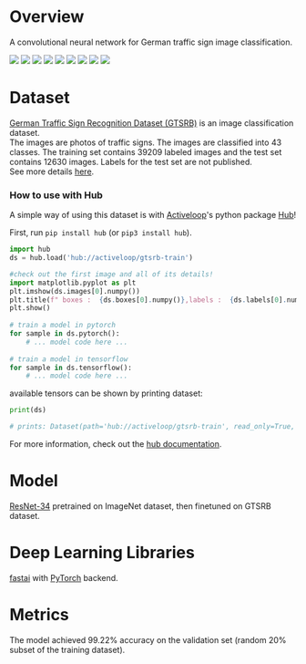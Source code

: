 # Overview #
A convolutional neural network for German traffic sign image classification.  

![](http://benchmark.ini.rub.de/Images/gtsrb/0.png)
![](http://benchmark.ini.rub.de/Images/gtsrb/1.png)
![](http://benchmark.ini.rub.de/Images/gtsrb/2.png)
![](http://benchmark.ini.rub.de/Images/gtsrb/3.png)
![](http://benchmark.ini.rub.de/Images/gtsrb/4.png)
![](http://benchmark.ini.rub.de/Images/gtsrb/5.png)
![](http://benchmark.ini.rub.de/Images/gtsrb/12.png)
![](http://benchmark.ini.rub.de/Images/gtsrb/11.png)
![](http://benchmark.ini.rub.de/Images/gtsrb/8.png)

# Dataset #
[German Traffic Sign Recognition Dataset (GTSRB)](http://benchmark.ini.rub.de/index.php?section=gtsrb&subsection=about) is an image classification dataset.  
The images are photos of traffic signs. The images are classified into 43 classes. The training set contains 39209 labeled images and the test set contains 12630 images. Labels for the test set are not published.  
See more details [here](http://benchmark.ini.rub.de/?section=gtsrb&subsection=dataset).


### How to use with Hub
A simple way of using this dataset is with [Activeloop](https://activeloop.ai)'s python package [Hub](https://github.com/activeloopai/Hub)!   

First, run `pip install hub` (or `pip3 install hub`). 

```python
import hub 
ds = hub.load('hub://activeloop/gtsrb-train')

#check out the first image and all of its details!
import matplotlib.pyplot as plt
plt.imshow(ds.images[0].numpy()) 
plt.title(f" boxes :  {ds.boxes[0].numpy()},labels :  {ds.labels[0].numpy()},shapes :  {ds.shapes[0].numpy()},colors :  {ds.colors[0].numpy()}")
plt.show() 
 
# train a model in pytorch
for sample in ds.pytorch():
    # ... model code here ...
    
# train a model in tensorflow
for sample in ds.tensorflow():
    # ... model code here ...
```
available tensors can be shown by printing dataset:

```python
print(ds)

# prints: Dataset(path='hub://activeloop/gtsrb-train', read_only=True, tensors=['images', 'boxes', 'labels', 'shapes', 'colors'])
```


For more information, check out the [hub documentation](https://docs.activeloop.ai/).

# Model #
[ResNet-34](https://arxiv.org/abs/1512.03385) pretrained on ImageNet dataset, then finetuned on GTSRB dataset.

# Deep Learning Libraries #
[fastai](https://github.com/fastai/fastai/) with [PyTorch](http://pytorch.org/) backend.

# Metrics #
The model achieved 99.22% accuracy on the validation set (random 20% subset of the training dataset).
